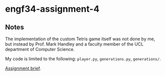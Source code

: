 # engf34-assignment-4

## Notes

The implementation of the custom Tetris game itself was not done by me, but instead by Prof. Mark Handley and a faculty member of the UCL department of Computer Science.

My code is limited to the following: `player.py`, `generations.py`, `generations/`.

[Assignment brief](https://github.com/mhandley/ENGF34-2023/blob/main/assignments/assignment4/assignment4.pdf).

